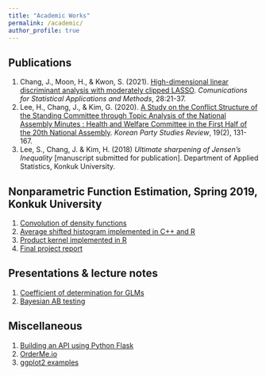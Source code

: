 ```yaml
---
title: "Academic Works"
permalink: /academic/
author_profile: true
---
```


## Publications
1. Chang, J., Moon, H., & Kwon, S. (2021). <a href='https://doi.org/10.29220/CSAM.2021.28.1.021' target='_blank'>High-dimensional linear discriminant analysis with moderately clipped LASSO</a>. _Comunications for Statistical Applications and Methods_, 28:21-37.
2. Lee, H., Chang, J., & Kim, G. (2020). <a href='https://10.30992/KPSR.2020.06.19.2.131' target='_blank'>A Study on the Conflict Structure of the Standing Committee through Topic Analysis of the National Assembly Minutes : Health and Welfare Committee in the First Half of the 20th National Assembly</a>. _Korean Party Studies Review_, 19(2), 131-167.
3. Lee, S., Chang, J. & Kim, H. (2018) _Ultimate sharpening of Jensen’s Inequality_ [manuscript submitted for publication]. Department of Applied Statistics, Konkuk University.

## Nonparametric Function Estimation, Spring 2019, Konkuk University
1. <a href='https://jaehochang92.github.io/_pages/academic/convolution.html' target='_blank'>Convolution of density functions</a>
2. <a href='ash' target='_blank'>Average shifted histogram implemented in C++ and R</a>
3. <a href='https://cjhsfl.shinyapps.io/ProductKernel' target='_blank'>Product kernel implemented in R</a>
4. <a href='https://jaehochang92.github.io/_pages/academic/nfefinal.html' target='_blank'>Final project report</a>

## Presentations & lecture notes
1. <a href='https://jaehochang92.github.io/_pages/academic/glm_det.pdf' target='_blank'>Coefficient of determination for GLMs</a>
2. <a href='https://jaehochang92.github.io/_pages/academic/bayesab.html' target='_blank'> Bayesian AB testing</a>

## Miscellaneous
1. <a href='mdr' target='_blank'>Building an API using Python Flask</a>
2. <a href="https://cjhsfl.shinyapps.io/OrderMe" target='_blank'>OrderMe.io</a>
3. <a href="https://jaehochang92.github.io/_pages/academic/gg.html" target='_blank'>ggplot2 examples</a>